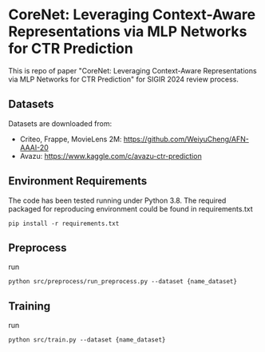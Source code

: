 
# CoreNet: Leveraging Context-Aware Representations via MLP Networks for CTR Prediction

This is repo of paper "CoreNet: Leveraging Context-Aware Representations via MLP Networks for CTR Prediction" for SIGIR 2024 review process. 

## Datasets
Datasets are downloaded from:
- Criteo, Frappe, MovieLens 2M: https://github.com/WeiyuCheng/AFN-AAAI-20
- Avazu: https://www.kaggle.com/c/avazu-ctr-prediction

## Environment Requirements
The code has been tested running under Python 3.8. The required packaged for reproducing environment could be found in requirements.txt
```
pip install -r requirements.txt
```

## Preprocess
run
```
python src/preprocess/run_preprocess.py --dataset {name_dataset}
```

## Training
run
```
python src/train.py --dataset {name_dataset}
```